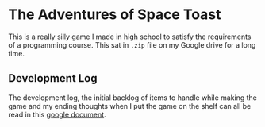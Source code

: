 # The Adventures of Space Toast

This is a really silly game I made in high school to satisfy the requirements
of a programming course. This sat in `.zip` file on my Google drive for a long
time.

## Development Log

The development log, the initial backlog of items to handle while making the
game and my ending thoughts when I put the game on the shelf can all be read
in this [google document](https://docs.google.com/document/d/18tFs7-pxCQT4uEvEK4r8bhC-qDC97KUuarzVGSiJsyU/edit).